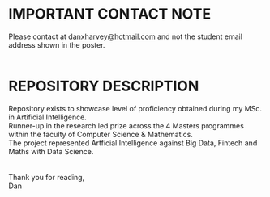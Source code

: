 #  IMPORTANT CONTACT NOTE  #
Please contact at danxharvey@hotmail.com and not the student email address shown in the poster.<br/><br/>
#  REPOSITORY DESCRIPTION  #
Repository exists to showcase level of proficiency obtained during my MSc. in Artificial Intelligence.<br/>
Runner-up in the research led prize across the 4 Masters programmes within the faculty of Computer Science & Mathematics.<br/>
The project represented Artficial Intelligence against Big Data, Fintech and Maths with Data Science.<br/><br/><br/>
Thank you for reading,<br/>
Dan
